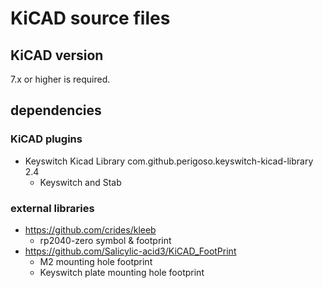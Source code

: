 # KiCAD source files

## KiCAD version

7.x or higher is required.

## dependencies

### KiCAD plugins

- Keyswitch Kicad Library com.github.perigoso.keyswitch-kicad-library 2.4
  - Keyswitch and Stab

### external libraries

- https://github.com/crides/kleeb
  - rp2040-zero symbol & footprint
- https://github.com/Salicylic-acid3/KiCAD_FootPrint
  - M2 mounting hole footprint
  - Keyswitch plate mounting hole footprint
